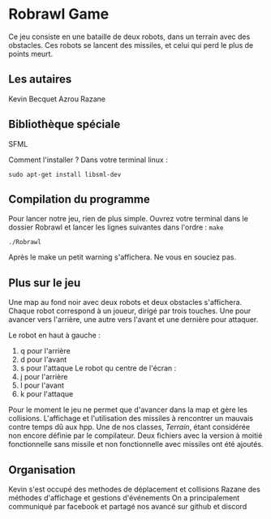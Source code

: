 # Robrawl Game
Ce jeu consiste en une bataille de deux robots, dans un terrain avec des obstacles. Ces robots 
se lancent des missiles, et celui qui perd le plus de points meurt.
## Les autaires 
Kevin Becquet 
Azrou Razane
## Bibliothèque spéciale
SFML

Comment l'installer ? Dans votre terminal linux :

`sudo apt-get install libsml-dev`

## Compilation du programme 
Pour lancer notre jeu, rien de plus simple. Ouvrez votre terminal dans le dossier Robrawl et
lancer les lignes suivantes dans l'ordre :
`make`

`./Robrawl`

Après le make un petit warning s'affichera. Ne vous en souciez pas.

## Plus sur le jeu
Une map au fond noir avec deux robots et deux obstacles s'affichera.
Chaque robot correspond à un joueur, dirigé par trois touches. Une pour avancer vers l'arrière,
une autre vers l'avant et une dernière pour attaquer.

Le robot en haut à gauche : 
1. q pour l'arrière 
2. d pour l'avant 
3. s pour l'attaque
Le robot qu centre de l'écran :
1. j pour l'arrière
2. l pour l'avant 
3. k pour l'attaque 

Pour le moment le jeu ne permet que d'avancer dans la map et gère les collisions. L'affichage et 
l'utilisation des missiles à rencontrer un mauvais contre temps dû aux hpp. Une de nos classes, 
*Terrain*, étant considérée non encore définie par le compilateur.
Deux fichiers avec la version à moitié fonctionnelle sans missile et non fonctionnelle avec 
missiles ont été ajoutés.

## Organisation
Kevin s'est occupé des methodes de déplacement et collisions
Razane des méthodes d'affichage et gestions d'événements
On a principalement communiqué par facebook et partagé nos avancé sur github et discord
